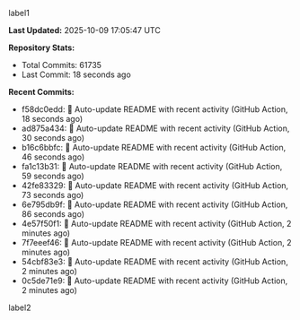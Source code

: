 
label1 
<!-- ACTIVITY_START -->
**Last Updated:** 2025-10-09 17:05:47 UTC

**Repository Stats:**
- Total Commits: 61735
- Last Commit: 18 seconds ago

**Recent Commits:**
- f58dc0edd: 🤖 Auto-update README with recent activity (GitHub Action, 18 seconds ago)
- ad875a434: 🤖 Auto-update README with recent activity (GitHub Action, 30 seconds ago)
- b16c6bbfc: 🤖 Auto-update README with recent activity (GitHub Action, 46 seconds ago)
- fa1c13b31: 🤖 Auto-update README with recent activity (GitHub Action, 59 seconds ago)
- 42fe83329: 🤖 Auto-update README with recent activity (GitHub Action, 73 seconds ago)
- 6e795db9f: 🤖 Auto-update README with recent activity (GitHub Action, 86 seconds ago)
- 4e57f50f1: 🤖 Auto-update README with recent activity (GitHub Action, 2 minutes ago)
- 7f7eeef46: 🤖 Auto-update README with recent activity (GitHub Action, 2 minutes ago)
- 54cbf83e3: 🤖 Auto-update README with recent activity (GitHub Action, 2 minutes ago)
- 0c5de71e9: 🤖 Auto-update README with recent activity (GitHub Action, 2 minutes ago)
<!-- ACTIVITY_END -->

label2
